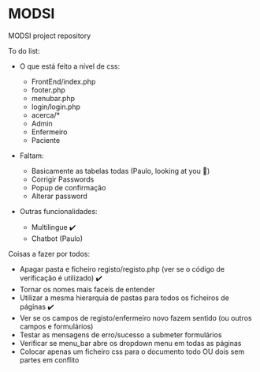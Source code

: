 # MODSI
MODSI project repository

To do list:

- O que está feito a nível de css:
    - FrontEnd/index.php
    - footer.php
    - menubar.php
    - login/login.php
    - acerca/*
    - Admin
    - Enfermeiro
    - Paciente

- Faltam:
    - Basicamente as tabelas todas (Paulo, looking at you 👀)
    - Corrigir Passwords
    - Popup de confirmação
    - Alterar password

- Outras funcionalidades:
    - Multilingue ✔️
    - Chatbot (Paulo)

Coisas a fazer por todos:
- Apagar pasta e ficheiro registo/registo.php (ver se o código de verificação é utilizado)   ✔️
- Tornar os nomes mais faceis de entender 
- Utilizar a mesma hierarquia de pastas para todos os ficheiros de páginas ✔️
- Ver se os campos de registo/enfermeiro novo fazem sentido (ou outros campos e formulários)
- Testar as mensagens de erro/sucesso a submeter formulários
- Verificar se menu_bar abre os dropdown menu em todas as páginas
- Colocar apenas um ficheiro css para o documento todo OU dois sem partes em conflito
